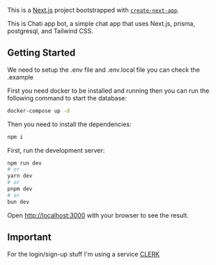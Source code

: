 This is a [Next.js](https://nextjs.org/) project bootstrapped with [`create-next-app`](https://github.com/vercel/next.js/tree/canary/packages/create-next-app).

This is Chati app bot, a simple chat app that uses Next.js, prisma, postgresql, and Tailwind CSS.

## Getting Started
We need to setup the .env file and .env.local file you can check the .example

First you need docker to be installed and running then you can run the following command to start the database:

```bash
docker-compose up -d
```

Then you need to install the dependencies:

```bash
npm i 

```


First, run the development server:

```bash
npm run dev
# or
yarn dev
# or
pnpm dev
# or
bun dev
```

Open [http://localhost:3000](http://localhost:3000) with your browser to see the result.

## Important
For the login/sign-up stuff I'm using a service [CLERK](https://clerk.com/)